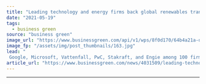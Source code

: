 ```yaml
---
title: "Leading technology and energy firms back global renewables transparency drive"
date: "2021-05-19"
tags: 
  - business green
source: "business green"
image_url: "https://www.businessgreen.com/api/v1/wps/8f0d170/64b4a21a-dfa4-4add-9e51-4a089e271d56/3/iw-climate-change-wind-power-032-185x114.jpg"
image_fp: "/assets/img/post_thumbnails/163.jpg"
lead: "
 Google, Microsoft, Vattenfall, PwC, Stakraft, and Engie among 100 firms backing initiative to develop hourly system for renewable power certification ..."
article_url: "https://www.businessgreen.com/news/4031509/leading-technology-energy-firms-global-renewables-transparency-drive"
---
```


---
